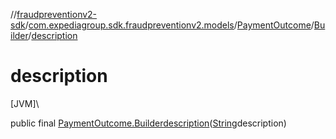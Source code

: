 //[fraudpreventionv2-sdk](../../../../index.md)/[com.expediagroup.sdk.fraudpreventionv2.models](../../index.md)/[PaymentOutcome](../index.md)/[Builder](index.md)/[description](description.md)

# description

[JVM]\

public final [PaymentOutcome.Builder](index.md)[description](description.md)([String](https://docs.oracle.com/javase/8/docs/api/java/lang/String.html)description)
